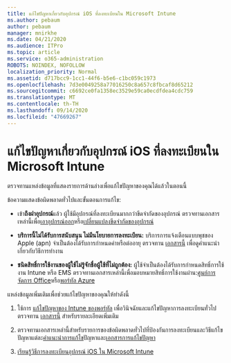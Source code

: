 ```yaml
---
title: แก้ไขปัญหาเกี่ยวกับอุปกรณ์ iOS ที่ลงทะเบียนใน Microsoft Intune
ms.author: pebaum
author: pebaum
manager: mnirkhe
ms.date: 04/21/2020
ms.audience: ITPro
ms.topic: article
ms.service: o365-administration
ROBOTS: NOINDEX, NOFOLLOW
localization_priority: Normal
ms.assetid: d717bcc9-1cc1-44f6-b5e6-c1bc059c1973
ms.openlocfilehash: 7d3e0049258a77016250c8a657c8fbcaf8d65212
ms.sourcegitcommit: c6692ce0fa1358ec3529e59ca0ecdfdea4cdc759
ms.translationtype: MT
ms.contentlocale: th-TH
ms.lasthandoff: 09/14/2020
ms.locfileid: "47669267"
---
```

# <a name="troubleshoot-issues-with-enrolling-ios-devices-in-microsoft-intune"></a>แก้ไขปัญหาเกี่ยวกับอุปกรณ์ iOS ที่ลงทะเบียนใน Microsoft Intune

ตรวจทานแหล่งข้อมูลที่แสดงรายการด้านล่างเพื่อแก้ไขปัญหาของคุณได้แล้วในตอนนี้ 
  
ข้อความแสดงข้อผิดพลาดทั่วไปและขั้นตอนการแก้ไข:
  
- เข้า**ถึงฝาอุปกรณ์**แล้ว ผู้ใช้มีอุปกรณ์ที่ลงทะเบียนมากกว่าขีดจำกัดของอุปกรณ์ ตรวจทานเอกสารเหล่านี้เพื่อ[เอาอุปกรณ์ออก](https://docs.microsoft.com/intune/devices-wipe)หรือ[เปลี่ยนแปลงขีดจำกัดของอุปกรณ์](https://docs.microsoft.com/intune/enrollment-restrictions-set#set-device-limit-restrictions)
    
- **บริการนี้ไม่ได้รับการสนับสนุน ไม่มีนโยบายการลงทะเบียน:** บริการการแจ้งเตือนแบบพุชของ Apple (apn) จำเป็นต้องได้รับการกำหนดค่าหรือต่ออายุ ตรวจทาน [เอกสารนี้](https://docs.microsoft.com/intune/apple-mdm-push-certificate-get) เพื่อดูคำแนะนำเกี่ยวกับวิธีการทำงาน 
    
- **ชนิดสิทธิ์การใช้งานของผู้ใช้ไม่รู้จักชื่อผู้ใช้ที่ไม่ถูกต้อง:** ผู้ใช้จำเป็นต้องได้รับการกำหนดสิทธิ์การใช้งาน Intune หรือ EMS ตรวจทานเอกสารเหล่านี้เพื่อมอบหมายสิทธิ์การใช้งานผ่าน:[ศูนย์การจัดการ Office](https://docs.microsoft.com/intune/licenses-assign)หรือ[พอร์ทัล Azure](https://docs.microsoft.com/azure/active-directory/license-users-groups)
    
แหล่งข้อมูลเพิ่มเติมเพื่อช่วยแก้ไขปัญหาของคุณให้ทำดังนี้
  
1. ใช้การ [แก้ไขปัญหาของ Intune ของพอร์ทัล](https://devicemanagement.microsoft.com/#blade/Microsoft_Intune_DeviceSettings/TroubleshootBlade) เพื่อวินิจฉัยและแก้ไขปัญหาการลงทะเบียนทั่วไป ตรวจทาน [เอกสารนี้](https://docs.microsoft.com/intune/help-desk-operators) สำหรับรายละเอียดเพิ่มเติม 
    
2. ตรวจทานเอกสารเหล่านี้สำหรับรายการของข้อผิดพลาดทั่วไปที่ป้องกันการลงทะเบียนและวิธีแก้ไขปัญหาแต่ละ[คำแนะนำการแก้ไข](https://support.microsoft.com/help/4039809/troubleshooting-ios-device-enrollment-in-intune)ปัญหาและ[เอกสารการแก้ไขปัญหา](https://docs.microsoft.com/intune-classic/troubleshoot/troubleshoot-device-enrollment-in-intune)
    
3. [เรียนรู้วิธีการลงทะเบียนอุปกรณ์ iOS ใน Microsoft Intune](https://docs.microsoft.com/intune/ios-enroll)
    

